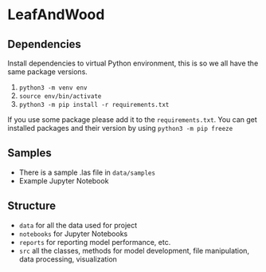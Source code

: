 # LeafAndWood

## Dependencies

Install dependencies to virtual Python environment, this is so we all have the same package versions.

1. `python3 -m venv env`
2. `source env/bin/activate`
3. `python3 -m pip install -r requirements.txt`

If you use some package please add it to the `requirements.txt`. You can get installed packages and their version by using `python3 -m pip freeze`

## Samples 
- There is a sample .las file in `data/samples`
- Example Jupyter Notebook

## Structure

- `data` for all the data used for project
- `notebooks` for Jupyter Notebooks
- `reports` for reporting model performance, etc.
- `src` all the classes, methods for model development, file manipulation, data processing, visualization

